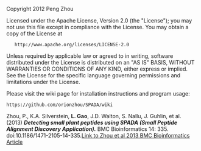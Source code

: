    Copyright 2012 Peng Zhou

   Licensed under the Apache License, Version 2.0 (the "License");
   you may not use this file except in compliance with the License.
   You may obtain a copy of the License at

       http://www.apache.org/licenses/LICENSE-2.0

   Unless required by applicable law or agreed to in writing, software
   distributed under the License is distributed on an "AS IS" BASIS,
   WITHOUT WARRANTIES OR CONDITIONS OF ANY KIND, either express or implied.
   See the License for the specific language governing permissions and
   limitations under the License.

Please visit the wiki page for installation instructions and program usage:

    https://github.com/orionzhou/SPADA/wiki

Zhou, P., K.A. Silverstein, **L. Gao**, J.D. Walton, S. Nallu, J. Guhlin, et al. (2013) ***Detecting small plant peptides using SPADA (Small Peptide Alignment Discovery Application).*** BMC Bioinformatics 14: 335. doi:10.1186/1471-2105-14-335.[Link to Zhou et al 2013 BMC Bioinformatics Article](https://bmcbioinformatics.biomedcentral.com/articles/10.1186/1471-2105-14-335)
